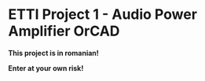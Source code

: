# ETTI Project 1 - Audio Power Amplifier OrCAD
 
**This project is in romanian!**

**Enter at your own risk!**
